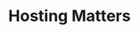 ---
logohandle: hostmatters
sort: hostingmatters
title: Hosting Matters
twitter: https://x.com/hostingmatters
website: https://hostmatters.com/
---